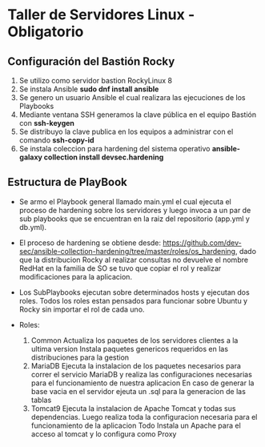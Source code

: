 # Taller de Servidores Linux - Obligatorio

## Configuración del Bastión Rocky

1. Se utilizo como servidor bastion RockyLinux 8
2. Se instala Ansible **sudo dnf install ansible**
3. Se genero un usuario Ansible el cual realizara las ejecuciones de los Playbooks
4. Mediante ventana SSH generamos la clave pública en el equipo Bastión con **ssh-keygen**
5. Se distribuyo la clave publica en los equipos a administrar con el comando **ssh-copy-id**
6. Se instala coleccion para hardening del sistema operativo **ansible-galaxy collection install devsec.hardening**


## Estructura de PlayBook
- Se armo el Playbook general llamado main.yml el cual ejecuta el proceso de hardening sobre los servidores y luego invoca a un par de sub playbooks que se encuentran en la raiz del repositorio (app.yml y db.yml).

- El proceso de hardening se obtiene desde: https://github.com/dev-sec/ansible-collection-hardening/tree/master/roles/os_hardening, dado que la distribucion Rocky al realizar consultas no devuelve el nombre RedHat en la familia de SO
 se tuvo que copiar el rol y realizar modificaciones para la aplicacion.

- Los SubPlaybooks ejecutan sobre determinados hosts y ejecutan dos roles. Todos los roles estan pensados para funcionar sobre Ubuntu y Rocky sin importar el rol de cada uno.
- Roles:
    1. Common
        Actualiza los paquetes de los servidores clientes a la ultima version
        Instala paquetes genericos requeridos en las distribuciones para la gestion
    2. MariaDB
        Ejecuta la instalacion de los paquetes necesarios para correr el servicio MariaDB y realiza las configuraciones necesarias para el funcionamiento de nuestra aplicacion
        En caso de generar la base vacia en el servidor ejeuta un .sql para la generacion de las tablas
    3. Tomcat9
        Ejecuta la instalacion de Apache Tomcat y todas sus dependencias. Luego realiza toda la configuracion necesaria para el funcionamiento de la aplicacion Todo
        Instala un Apache para el acceso al tomcat y lo configura como Proxy
